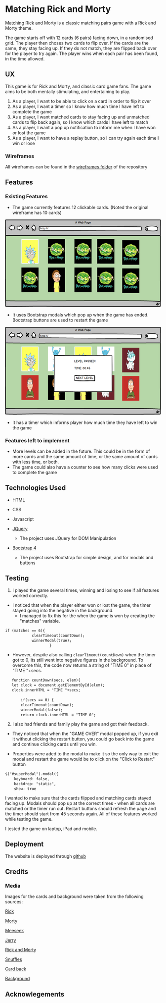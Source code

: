 # Matching Rick and Morty

[Matching Rick and Morty](https://mcoakley92.github.io/matching-rick-and-morty/) is a classic matching pairs game with a Rick and Morty theme. 

The game starts off with 12 cards (6 pairs) facing down, in a randomised grid. The player then choses two cards
to flip over. If the cards are the same, they stay facing up. If they do not match, they are flipped back 
over for the player to try again. The player wins when each pair has been found, in the time allowed. 

## UX 

This game is for Rick and Morty, and classic card game fans. The game aims to be both mentally stimulating, and entertaining to play.

1. As a player, I want to be able to click on a card in order to flip it over 
2. As a player, I want a timer so I know how much time I have left to complete the game
3. As a player, I want matched cards to stay facing up and unmatched cards to flip back again, so I know which cards I have left to match
4. As a player, I want a pop up notification to inform me when I have won or lost the game
5. As a player, I want to have a replay button, so I can try again each time I win or lose


### Wireframes

All wireframes can be found in the [wireframes folder](https://github.com/mcoakley92/matching-rick-and-morty/tree/master/wireframes) of the repository 

## Features

### Existing Features
* The game currently features 12 clickable cards. (Noted the original wireframe has 10 cards)

![wireframe](https://raw.githubusercontent.com/mcoakley92/matching-rick-and-morty/master/wireframes/2-unmatched-pair.png)

* It uses Bootstrap modals which pop up when the game has ended. Bootstrap buttons are used to restart the game

![winner wireframe](https://raw.githubusercontent.com/mcoakley92/matching-rick-and-morty/master/wireframes/5-winner.png)

* It has a timer which informs player how much time they have left to win the game

### Features left to implement
* More levels can be added in the future. This could be in the form of more cards and the same amount of time, or the 
same amount of cards with less time, or both. 
* The game could also have a counter to see how many clicks were used to complete the game 


## Technologies Used

* HTML

* CSS

* Javascript

* [JQuery](LINK)

    * The project uses JQuery for DOM Manipulation

* [Bootstrap 4](LINK)

    * The project uses Bootstrap for simple design, and for modals and buttons





## Testing

1. I played the game several times, winning and losing to see if all features worked correctly. 


* I noticed that when the player either won or lost the game, the timer stayed going into the negative in the background.
    - I managed to fix this for the when the game is won by creating the "matches" variable.

```
if (matches == 6){
            clearTimeout(countDown);
            winnerModal(true);
                    }
  ```                  
                                       
   * However, despite also calling `clearTimeout(countDown)` when the timer got to 0, its still went into negative 
    figures in the background. To overcome this, the code now returns a string of "TIME 0" in place of "TIME "+secs.

 ```   
    function countDown(secs, elem){
    let clock = document.getElementById(elem);
    clock.innerHTML = "TIME "+secs;
   
        if(secs == 0) {
        clearTimeout(countDown);
        winnerModal(false);
      	return clock.innerHTML = "TIME 0";
  ```      

2. I also had friends and family play the game and got their feedback.
* They noticed that when the "GAME OVER" modal popped up, if you exit it without clicking the restart button, you 
could go back into the game and continue clicking cards until you win. 

- Properties were aded to the modal to make it so the only way to exit the modal and restart the game would be to click on the "Click to Restart" button

```
$("#superModal").modal({
	keyboard: false,
	backdrop: "static",
	show: true
```





I wanted to make sure that the cards flipped and matching cards stayed facing up. Modals should pop up at the 
correct times - when all cards are matched or the timer run out. Restart buttons should refresh the page and the timer 
should start from 45 seconds again. 
All of these features worked while testing the game.

I tested the game on laptop, iPad and mobile. 

## Deployment

The website is deployed through [github](https://github.com/)
## Credits

### Media

Images for the cards and background were taken from the following sources:

[Rick](https://i.pinimg.com/originals/7b/aa/25/7baa252dbdfeed669c152bedd2fa5feb.jpg)

[Morty](https://store.playstation.com/en-us/product/UP0151-CUSA09971_00-AV00000000000002)

[Meeseek](https://steemitimages.com/DQmfHedFJStzXRDC2R5fnWrAiYJqWaknPaYTfeQWQe8Boxh/flat%2C800x800%2C075%2Cf.u1.jpg)

[Jerry](https://www.google.com/url?sa=i&source=images&cd=&ved=2ahUKEwjBhOOHx4PmAhU0oXEKHWeED9EQjRx6BAgBEAQ&url=https%3A%2F%2Fwww.teepublic.com%2Ft-shirt%2F299958-rick-and-morty-jerry&psig=AOvVaw0Ha_iFQax3JMcDDtsVGpBy&ust=1574709200132690)

[Rick and Morty](https://ya-webdesign.com/download.html)

[Snuffles](https://lh3.googleusercontent.com/XM8nvs1UZSOFf4ICTRDN7zmw9RtfN2gT8JoxSbKzrxoOutDd2R1kQX9CVy6qsfHNyDyM=s85)

[Card back](https://www.trendsinternational.com/media/catalog/product/cache/1/image/9df78eab33525d08d6e5fb8d27136e95/1/5/15460_rick-and-morty_portal_4x6.jpg)


[Background](https://nebula.wsimg.com/a1cc1c259eeae5a37cb70f0ab3b46217?AccessKeyId=0FDC079973B83A5D980E&disposition=0&alloworigin=1)

## Acknowlegements
